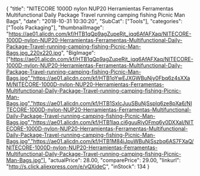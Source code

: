 {
	"title": "NITECORE 1000D nylon NUP20 Herramientas Ferramentas Multifunctional Daily Package Travel running camping fishing Picnic Man Bags",
	"date": "2018-10-31 10:30:20",
	"SubCat": ["Tools"],
	"categories": ["Tools Packaging"],
	"thumbnailImage": "https://ae01.alicdn.com/kf/HTB1qQp9agZupeRjt_jqq6AfAFXaq/NITECORE-1000D-nylon-NUP20-Herramientas-Ferramentas-Multifunctional-Daily-Package-Travel-running-camping-fishing-Picnic-Man-Bags.jpg_220x220.jpg",
	"BigImage": ["https://ae01.alicdn.com/kf/HTB1qQp9agZupeRjt_jqq6AfAFXaq/NITECORE-1000D-nylon-NUP20-Herramientas-Ferramentas-Multifunctional-Daily-Package-Travel-running-camping-fishing-Picnic-Man-Bags.jpg","https://ae01.alicdn.com/kf/HTB1oYwEJXGWBuNjy0Fbq6z4sXXaM/NITECORE-1000D-nylon-NUP20-Herramientas-Ferramentas-Multifunctional-Daily-Package-Travel-running-camping-fishing-Picnic-Man-Bags.jpg","https://ae01.alicdn.com/kf/HTB1SxlcJuuSBuNjSsplq6ze8pXa6/NITECORE-1000D-nylon-NUP20-Herramientas-Ferramentas-Multifunctional-Daily-Package-Travel-running-camping-fishing-Picnic-Man-Bags.jpg","https://ae01.alicdn.com/kf/HTB1laq.ci6guuRjy0Fmq6y0DXXaI/NITECORE-1000D-nylon-NUP20-Herramientas-Ferramentas-Multifunctional-Daily-Package-Travel-running-camping-fishing-Picnic-Man-Bags.jpg","https://ae01.alicdn.com/kf/HTB1M84iJpuWBuNjSszbq6AS7FXaQ/NITECORE-1000D-nylon-NUP20-Herramientas-Ferramentas-Multifunctional-Daily-Package-Travel-running-camping-fishing-Picnic-Man-Bags.jpg"],
	"actualPrice": 28.00,
	"comparePrice": 29.00,
	"linkurl": "http://s.click.aliexpress.com/e/vQXideC",
	"inStock": 134
}
